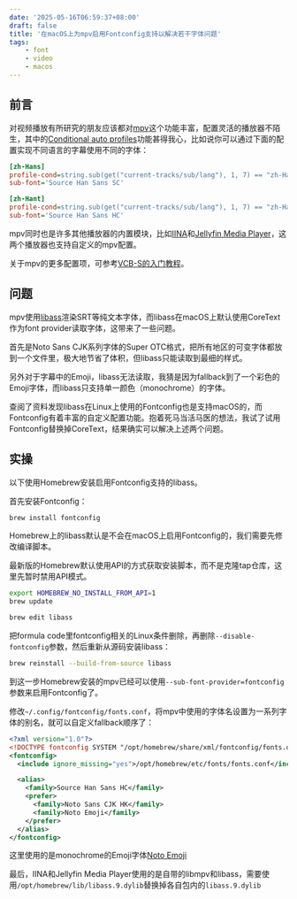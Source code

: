 ```yaml
---
date: '2025-05-16T06:59:37+08:00'
draft: false
title: '在macOS上为mpv启用Fontconfig支持以解决若干字体问题'
tags:
    - font
    - video
    - macos
---
```


## 前言
对视频播放有所研究的朋友应该都对[mpv](https://mpv.io/)这个功能丰富，配置灵活的播放器不陌生，其中的[Conditional auto profiles](https://mpv.io/manual/master/#conditional-auto-profiles)功能甚得我心，比如说你可以通过下面的配置实现不同语言的字幕使用不同的字体：

```ini
[zh-Hans]
profile-cond=string.sub(get("current-tracks/sub/lang"), 1, 7) == "zh-Hans"
sub-font='Source Han Sans SC'

[zh-Hant]
profile-cond=string.sub(get("current-tracks/sub/lang"), 1, 7) == "zh-Hant"
sub-font='Source Han Sans HC'
```
mpv同时也是许多其他播放器的内置模块，比如[IINA](https://iina.io/)和[Jellyfin Media Player](https://github.com/jellyfin/jellyfin-media-player)，这两个播放器也支持自定义的mpv配置。

关于mpv的更多配置项，可参考[VCB-S的入门教程](https://vcb-s.com/archives/7594)。

## 问题

mpv使用[libass](https://github.com/libass/libass)渲染SRT等纯文本字体，而libass在macOS上默认使用CoreText作为font provider读取字体，这带来了一些问题。

首先是Noto Sans CJK系列字体的Super OTC格式，把所有地区的可变字体都放到一个文件里，极大地节省了体积，但libass只能读取到最细的样式。

另外对于字幕中的Emoji，libass无法读取，我猜是因为fallback到了一个彩色的Emoji字体，而libass只支持单一颜色（monochrome）的字体。

查阅了资料发现libass在Linux上使用的Fontconfig也是支持macOS的，而Fontconfig有着丰富的自定义配置功能。抱着死马当活马医的想法，我试了试用Fontconfig替换掉CoreText，结果确实可以解决上述两个问题。

## 实操

以下使用Homebrew安装启用Fontconfig支持的libass。

首先安装Fontconfig：

```bash
brew install fontconfig
```

Homebrew上的libass默认是不会在macOS上启用Fontconfig的，我们需要先修改编译脚本。

最新版的Homebrew默认使用API的方式获取安装脚本，而不是克隆tap仓库，这里先暂时禁用API模式。

```bash
export HOMEBREW_NO_INSTALL_FROM_API=1
brew update
```

```bash
brew edit libass
```

把formula code里fontconfig相关的Linux条件删除，再删除`--disable-fontconfig`参数，然后重新从源码安装libass：

```bash
brew reinstall --build-from-source libass
```

到这一步Homebrew安装的mpv已经可以使用`--sub-font-provider=fontconfig`参数来启用Fontconfig了。

修改`~/.config/fontconfig/fonts.conf`，将mpv中使用的字体名设置为一系列字体的别名，就可以自定义fallback顺序了：

```xml
<?xml version="1.0"?>
<!DOCTYPE fontconfig SYSTEM "/opt/homebrew/share/xml/fontconfig/fonts.dtd">
<fontconfig>
  <include ignore_missing="yes">/opt/homebrew/etc/fonts/fonts.conf</include>

  <alias>
    <family>Source Han Sans HC</family>
    <prefer>
      <family>Noto Sans CJK HK</family>
      <family>Noto Emoji</family>
    </prefer>
  </alias>
</fontconfig>
```

这里使用的是monochrome的Emoji字体[Noto Emoji](https://fonts.google.com/noto/specimen/Noto+Emoji)

最后，IINA和Jellyfin Media Player使用的是自带的libmpv和libass，需要使用`/opt/homebrew/lib/libass.9.dylib`替换掉各自包内的`libass.9.dylib`